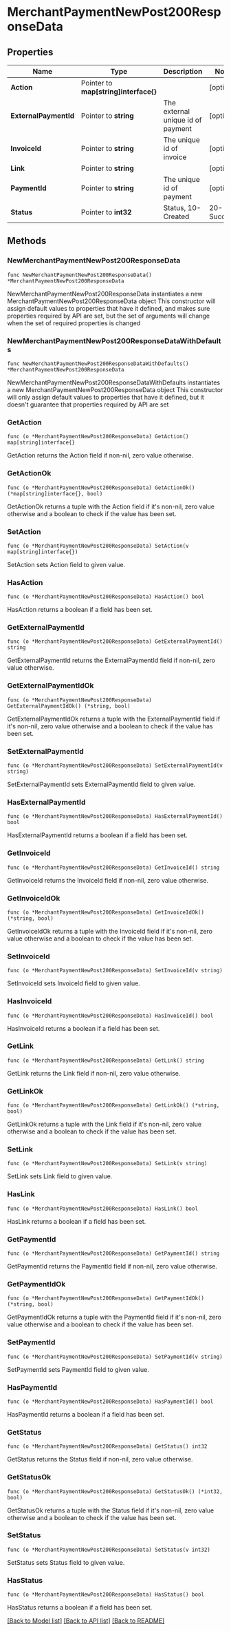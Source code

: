 # MerchantPaymentNewPost200ResponseData

## Properties

Name | Type | Description | Notes
------------ | ------------- | ------------- | -------------
**Action** | Pointer to **map[string]interface{}** |  | [optional] 
**ExternalPaymentId** | Pointer to **string** | The external unique id of payment | [optional] 
**InvoiceId** | Pointer to **string** | The unique id of invoice | [optional] 
**Link** | Pointer to **string** |  | [optional] 
**PaymentId** | Pointer to **string** | The unique id of payment | [optional] 
**Status** | Pointer to **int32** | Status, 10-Created|20-Success|30-Failed|40-Cancelled | [optional] 

## Methods

### NewMerchantPaymentNewPost200ResponseData

`func NewMerchantPaymentNewPost200ResponseData() *MerchantPaymentNewPost200ResponseData`

NewMerchantPaymentNewPost200ResponseData instantiates a new MerchantPaymentNewPost200ResponseData object
This constructor will assign default values to properties that have it defined,
and makes sure properties required by API are set, but the set of arguments
will change when the set of required properties is changed

### NewMerchantPaymentNewPost200ResponseDataWithDefaults

`func NewMerchantPaymentNewPost200ResponseDataWithDefaults() *MerchantPaymentNewPost200ResponseData`

NewMerchantPaymentNewPost200ResponseDataWithDefaults instantiates a new MerchantPaymentNewPost200ResponseData object
This constructor will only assign default values to properties that have it defined,
but it doesn't guarantee that properties required by API are set

### GetAction

`func (o *MerchantPaymentNewPost200ResponseData) GetAction() map[string]interface{}`

GetAction returns the Action field if non-nil, zero value otherwise.

### GetActionOk

`func (o *MerchantPaymentNewPost200ResponseData) GetActionOk() (*map[string]interface{}, bool)`

GetActionOk returns a tuple with the Action field if it's non-nil, zero value otherwise
and a boolean to check if the value has been set.

### SetAction

`func (o *MerchantPaymentNewPost200ResponseData) SetAction(v map[string]interface{})`

SetAction sets Action field to given value.

### HasAction

`func (o *MerchantPaymentNewPost200ResponseData) HasAction() bool`

HasAction returns a boolean if a field has been set.

### GetExternalPaymentId

`func (o *MerchantPaymentNewPost200ResponseData) GetExternalPaymentId() string`

GetExternalPaymentId returns the ExternalPaymentId field if non-nil, zero value otherwise.

### GetExternalPaymentIdOk

`func (o *MerchantPaymentNewPost200ResponseData) GetExternalPaymentIdOk() (*string, bool)`

GetExternalPaymentIdOk returns a tuple with the ExternalPaymentId field if it's non-nil, zero value otherwise
and a boolean to check if the value has been set.

### SetExternalPaymentId

`func (o *MerchantPaymentNewPost200ResponseData) SetExternalPaymentId(v string)`

SetExternalPaymentId sets ExternalPaymentId field to given value.

### HasExternalPaymentId

`func (o *MerchantPaymentNewPost200ResponseData) HasExternalPaymentId() bool`

HasExternalPaymentId returns a boolean if a field has been set.

### GetInvoiceId

`func (o *MerchantPaymentNewPost200ResponseData) GetInvoiceId() string`

GetInvoiceId returns the InvoiceId field if non-nil, zero value otherwise.

### GetInvoiceIdOk

`func (o *MerchantPaymentNewPost200ResponseData) GetInvoiceIdOk() (*string, bool)`

GetInvoiceIdOk returns a tuple with the InvoiceId field if it's non-nil, zero value otherwise
and a boolean to check if the value has been set.

### SetInvoiceId

`func (o *MerchantPaymentNewPost200ResponseData) SetInvoiceId(v string)`

SetInvoiceId sets InvoiceId field to given value.

### HasInvoiceId

`func (o *MerchantPaymentNewPost200ResponseData) HasInvoiceId() bool`

HasInvoiceId returns a boolean if a field has been set.

### GetLink

`func (o *MerchantPaymentNewPost200ResponseData) GetLink() string`

GetLink returns the Link field if non-nil, zero value otherwise.

### GetLinkOk

`func (o *MerchantPaymentNewPost200ResponseData) GetLinkOk() (*string, bool)`

GetLinkOk returns a tuple with the Link field if it's non-nil, zero value otherwise
and a boolean to check if the value has been set.

### SetLink

`func (o *MerchantPaymentNewPost200ResponseData) SetLink(v string)`

SetLink sets Link field to given value.

### HasLink

`func (o *MerchantPaymentNewPost200ResponseData) HasLink() bool`

HasLink returns a boolean if a field has been set.

### GetPaymentId

`func (o *MerchantPaymentNewPost200ResponseData) GetPaymentId() string`

GetPaymentId returns the PaymentId field if non-nil, zero value otherwise.

### GetPaymentIdOk

`func (o *MerchantPaymentNewPost200ResponseData) GetPaymentIdOk() (*string, bool)`

GetPaymentIdOk returns a tuple with the PaymentId field if it's non-nil, zero value otherwise
and a boolean to check if the value has been set.

### SetPaymentId

`func (o *MerchantPaymentNewPost200ResponseData) SetPaymentId(v string)`

SetPaymentId sets PaymentId field to given value.

### HasPaymentId

`func (o *MerchantPaymentNewPost200ResponseData) HasPaymentId() bool`

HasPaymentId returns a boolean if a field has been set.

### GetStatus

`func (o *MerchantPaymentNewPost200ResponseData) GetStatus() int32`

GetStatus returns the Status field if non-nil, zero value otherwise.

### GetStatusOk

`func (o *MerchantPaymentNewPost200ResponseData) GetStatusOk() (*int32, bool)`

GetStatusOk returns a tuple with the Status field if it's non-nil, zero value otherwise
and a boolean to check if the value has been set.

### SetStatus

`func (o *MerchantPaymentNewPost200ResponseData) SetStatus(v int32)`

SetStatus sets Status field to given value.

### HasStatus

`func (o *MerchantPaymentNewPost200ResponseData) HasStatus() bool`

HasStatus returns a boolean if a field has been set.


[[Back to Model list]](../README.md#documentation-for-models) [[Back to API list]](../README.md#documentation-for-api-endpoints) [[Back to README]](../README.md)



